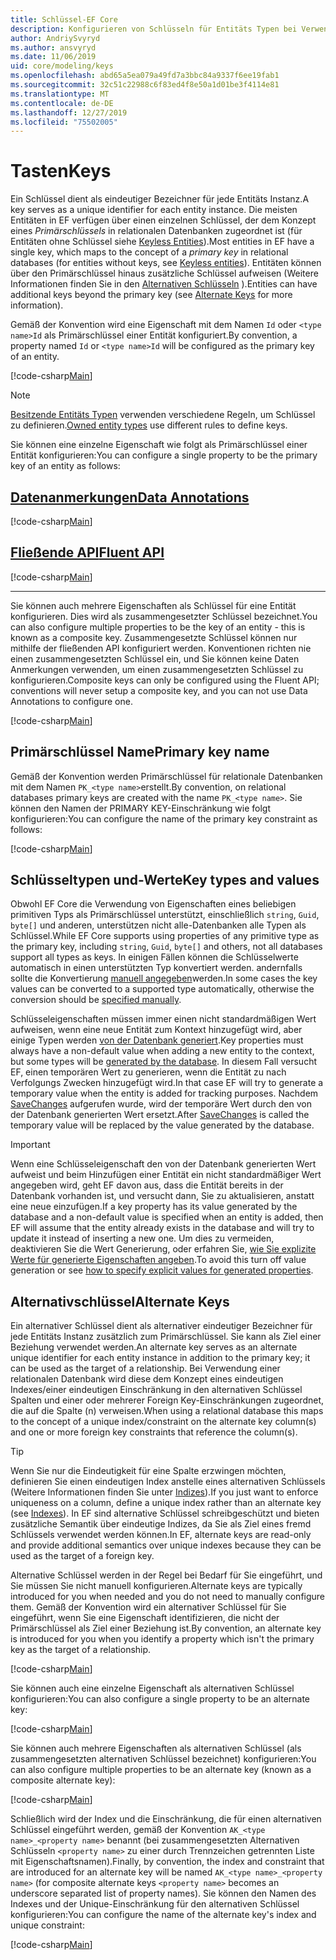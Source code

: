 ```yaml
---
title: Schlüssel-EF Core
description: Konfigurieren von Schlüsseln für Entitäts Typen bei Verwendung von Entity Framework Core
author: AndriySvyryd
ms.author: ansvyryd
ms.date: 11/06/2019
uid: core/modeling/keys
ms.openlocfilehash: abd65a5ea079a49fd7a3bbc84a9337f6ee19fab1
ms.sourcegitcommit: 32c51c22988c6f83ed4f8e50a1d01be3f4114e81
ms.translationtype: MT
ms.contentlocale: de-DE
ms.lasthandoff: 12/27/2019
ms.locfileid: "75502005"
---
```

# <a name="keys"></a><span data-ttu-id="0b185-103">Tasten</span><span class="sxs-lookup"><span data-stu-id="0b185-103">Keys</span></span>

<span data-ttu-id="0b185-104">Ein Schlüssel dient als eindeutiger Bezeichner für jede Entitäts Instanz.</span><span class="sxs-lookup"><span data-stu-id="0b185-104">A key serves as a unique identifier for each entity instance.</span></span> <span data-ttu-id="0b185-105">Die meisten Entitäten in EF verfügen über einen einzelnen Schlüssel, der dem Konzept eines *Primärschlüssels* in relationalen Datenbanken zugeordnet ist (für Entitäten ohne Schlüssel siehe [Keyless Entities](xref:core/modeling/keyless-entity-types)).</span><span class="sxs-lookup"><span data-stu-id="0b185-105">Most entities in EF have a single key, which maps to the concept of a *primary key* in relational databases (for entities without keys, see [Keyless entities](xref:core/modeling/keyless-entity-types)).</span></span> <span data-ttu-id="0b185-106">Entitäten können über den Primärschlüssel hinaus zusätzliche Schlüssel aufweisen (Weitere Informationen finden Sie in den [Alternativen Schlüsseln](#alternate-keys) ).</span><span class="sxs-lookup"><span data-stu-id="0b185-106">Entities can have additional keys beyond the primary key (see [Alternate Keys](#alternate-keys) for more information).</span></span>

<span data-ttu-id="0b185-107">Gemäß der Konvention wird eine Eigenschaft mit dem Namen `Id` oder `<type name>Id` als Primärschlüssel einer Entität konfiguriert.</span><span class="sxs-lookup"><span data-stu-id="0b185-107">By convention, a property named `Id` or `<type name>Id` will be configured as the primary key of an entity.</span></span>

[!code-csharp[Main](../../../samples/core/Modeling/Conventions/KeyId.cs?name=KeyId&highlight=3,11)]

> [!NOTE]
> <span data-ttu-id="0b185-108">[Besitzende Entitäts Typen](xref:core/modeling/owned-entities) verwenden verschiedene Regeln, um Schlüssel zu definieren.</span><span class="sxs-lookup"><span data-stu-id="0b185-108">[Owned entity types](xref:core/modeling/owned-entities) use different rules to define keys.</span></span>

<span data-ttu-id="0b185-109">Sie können eine einzelne Eigenschaft wie folgt als Primärschlüssel einer Entität konfigurieren:</span><span class="sxs-lookup"><span data-stu-id="0b185-109">You can configure a single property to be the primary key of an entity as follows:</span></span>

## <a name="data-annotationstabdata-annotations"></a>[<span data-ttu-id="0b185-110">Datenanmerkungen</span><span class="sxs-lookup"><span data-stu-id="0b185-110">Data Annotations</span></span>](#tab/data-annotations)

[!code-csharp[Main](../../../samples/core/Modeling/DataAnnotations/KeySingle.cs?name=KeySingle&highlight=3)]

## <a name="fluent-apitabfluent-api"></a>[<span data-ttu-id="0b185-111">Fließende API</span><span class="sxs-lookup"><span data-stu-id="0b185-111">Fluent API</span></span>](#tab/fluent-api)

[!code-csharp[Main](../../../samples/core/Modeling/FluentAPI/KeySingle.cs?name=KeySingle&highlight=4)]

***

<span data-ttu-id="0b185-112">Sie können auch mehrere Eigenschaften als Schlüssel für eine Entität konfigurieren. Dies wird als zusammengesetzter Schlüssel bezeichnet.</span><span class="sxs-lookup"><span data-stu-id="0b185-112">You can also configure multiple properties to be the key of an entity - this is known as a composite key.</span></span> <span data-ttu-id="0b185-113">Zusammengesetzte Schlüssel können nur mithilfe der fließenden API konfiguriert werden. Konventionen richten nie einen zusammengesetzten Schlüssel ein, und Sie können keine Daten Anmerkungen verwenden, um einen zusammengesetzten Schlüssel zu konfigurieren.</span><span class="sxs-lookup"><span data-stu-id="0b185-113">Composite keys can only be configured using the Fluent API; conventions will never setup a composite key, and you can not use Data Annotations to configure one.</span></span>

[!code-csharp[Main](../../../samples/core/Modeling/FluentAPI/KeyComposite.cs?name=KeyComposite&highlight=4)]

## <a name="primary-key-name"></a><span data-ttu-id="0b185-114">Primärschlüssel Name</span><span class="sxs-lookup"><span data-stu-id="0b185-114">Primary key name</span></span>

<span data-ttu-id="0b185-115">Gemäß der Konvention werden Primärschlüssel für relationale Datenbanken mit dem Namen `PK_<type name>`erstellt.</span><span class="sxs-lookup"><span data-stu-id="0b185-115">By convention, on relational databases primary keys are created with the name `PK_<type name>`.</span></span> <span data-ttu-id="0b185-116">Sie können den Namen der PRIMARY KEY-Einschränkung wie folgt konfigurieren:</span><span class="sxs-lookup"><span data-stu-id="0b185-116">You can configure the name of the primary key constraint as follows:</span></span>

[!code-csharp[Main](../../../samples/core/Modeling/FluentAPI/KeyName.cs?name=KeyName&highlight=5)]

## <a name="key-types-and-values"></a><span data-ttu-id="0b185-117">Schlüsseltypen und-Werte</span><span class="sxs-lookup"><span data-stu-id="0b185-117">Key types and values</span></span>

<span data-ttu-id="0b185-118">Obwohl EF Core die Verwendung von Eigenschaften eines beliebigen primitiven Typs als Primärschlüssel unterstützt, einschließlich `string`, `Guid`, `byte[]` und anderen, unterstützen nicht alle-Datenbanken alle Typen als Schlüssel.</span><span class="sxs-lookup"><span data-stu-id="0b185-118">While EF Core supports using properties of any primitive type as the primary key, including `string`, `Guid`, `byte[]` and others, not all databases support all types as keys.</span></span> <span data-ttu-id="0b185-119">In einigen Fällen können die Schlüsselwerte automatisch in einen unterstützten Typ konvertiert werden. andernfalls sollte die Konvertierung [manuell angegeben](xref:core/modeling/value-conversions)werden.</span><span class="sxs-lookup"><span data-stu-id="0b185-119">In some cases the key values can be converted to a supported type automatically, otherwise the conversion should be [specified manually](xref:core/modeling/value-conversions).</span></span>

<span data-ttu-id="0b185-120">Schlüsseleigenschaften müssen immer einen nicht standardmäßigen Wert aufweisen, wenn eine neue Entität zum Kontext hinzugefügt wird, aber einige Typen werden [von der Datenbank generiert](xref:core/modeling/generated-properties).</span><span class="sxs-lookup"><span data-stu-id="0b185-120">Key properties must always have a non-default value when adding a new entity to the context, but some types will be [generated by the database](xref:core/modeling/generated-properties).</span></span> <span data-ttu-id="0b185-121">In diesem Fall versucht EF, einen temporären Wert zu generieren, wenn die Entität zu nach Verfolgungs Zwecken hinzugefügt wird.</span><span class="sxs-lookup"><span data-stu-id="0b185-121">In that case EF will try to generate a temporary value when the entity is added for tracking purposes.</span></span> <span data-ttu-id="0b185-122">Nachdem [SaveChanges](/dotnet/api/Microsoft.EntityFrameworkCore.DbContext.SaveChanges) aufgerufen wurde, wird der temporäre Wert durch den von der Datenbank generierten Wert ersetzt.</span><span class="sxs-lookup"><span data-stu-id="0b185-122">After [SaveChanges](/dotnet/api/Microsoft.EntityFrameworkCore.DbContext.SaveChanges) is called the temporary value will be replaced by the value generated by the database.</span></span>

> [!Important]
> <span data-ttu-id="0b185-123">Wenn eine Schlüsseleigenschaft den von der Datenbank generierten Wert aufweist und beim Hinzufügen einer Entität ein nicht standardmäßiger Wert angegeben wird, geht EF davon aus, dass die Entität bereits in der Datenbank vorhanden ist, und versucht dann, Sie zu aktualisieren, anstatt eine neue einzufügen.</span><span class="sxs-lookup"><span data-stu-id="0b185-123">If a key property has its value generated by the database and a non-default value is specified when an entity is added, then EF will assume that the entity already exists in the database and will try to update it instead of inserting a new one.</span></span> <span data-ttu-id="0b185-124">Um dies zu vermeiden, deaktivieren Sie die Wert Generierung, oder erfahren Sie, [wie Sie explizite Werte für generierte Eigenschaften angeben](../saving/explicit-values-generated-properties.md).</span><span class="sxs-lookup"><span data-stu-id="0b185-124">To avoid this turn off value generation or see [how to specify explicit values for generated properties](../saving/explicit-values-generated-properties.md).</span></span>

## <a name="alternate-keys"></a><span data-ttu-id="0b185-125">Alternativschlüssel</span><span class="sxs-lookup"><span data-stu-id="0b185-125">Alternate Keys</span></span>

<span data-ttu-id="0b185-126">Ein alternativer Schlüssel dient als alternativer eindeutiger Bezeichner für jede Entitäts Instanz zusätzlich zum Primärschlüssel. Sie kann als Ziel einer Beziehung verwendet werden.</span><span class="sxs-lookup"><span data-stu-id="0b185-126">An alternate key serves as an alternate unique identifier for each entity instance in addition to the primary key; it can be used as the target of a relationship.</span></span> <span data-ttu-id="0b185-127">Bei Verwendung einer relationalen Datenbank wird diese dem Konzept eines eindeutigen Indexes/einer eindeutigen Einschränkung in den alternativen Schlüssel Spalten und einer oder mehrerer Foreign Key-Einschränkungen zugeordnet, die auf die Spalte (n) verweisen.</span><span class="sxs-lookup"><span data-stu-id="0b185-127">When using a relational database this maps to the concept of a unique index/constraint on the alternate key column(s) and one or more foreign key constraints that reference the column(s).</span></span>

> [!TIP]
> <span data-ttu-id="0b185-128">Wenn Sie nur die Eindeutigkeit für eine Spalte erzwingen möchten, definieren Sie einen eindeutigen Index anstelle eines alternativen Schlüssels (Weitere Informationen finden Sie unter [Indizes](indexes.md)).</span><span class="sxs-lookup"><span data-stu-id="0b185-128">If you just want to enforce uniqueness on a column, define a unique index rather than an alternate key (see [Indexes](indexes.md)).</span></span> <span data-ttu-id="0b185-129">In EF sind alternative Schlüssel schreibgeschützt und bieten zusätzliche Semantik über eindeutige Indizes, da Sie als Ziel eines fremd Schlüssels verwendet werden können.</span><span class="sxs-lookup"><span data-stu-id="0b185-129">In EF, alternate keys are read-only and provide additional semantics over unique indexes because they can be used as the target of a foreign key.</span></span>

<span data-ttu-id="0b185-130">Alternative Schlüssel werden in der Regel bei Bedarf für Sie eingeführt, und Sie müssen Sie nicht manuell konfigurieren.</span><span class="sxs-lookup"><span data-stu-id="0b185-130">Alternate keys are typically introduced for you when needed and you do not need to manually configure them.</span></span> <span data-ttu-id="0b185-131">Gemäß der Konvention wird ein alternativer Schlüssel für Sie eingeführt, wenn Sie eine Eigenschaft identifizieren, die nicht der Primärschlüssel als Ziel einer Beziehung ist.</span><span class="sxs-lookup"><span data-stu-id="0b185-131">By convention, an alternate key is introduced for you when you identify a property which isn't the primary key as the target of a relationship.</span></span>

[!code-csharp[Main](../../../samples/core/Modeling/Conventions/AlternateKey.cs?name=AlternateKey&highlight=12)]

<span data-ttu-id="0b185-132">Sie können auch eine einzelne Eigenschaft als alternativen Schlüssel konfigurieren:</span><span class="sxs-lookup"><span data-stu-id="0b185-132">You can also configure a single property to be an alternate key:</span></span>

[!code-csharp[Main](../../../samples/core/Modeling/FluentAPI/AlternateKeySingle.cs?name=AlternateKeySingle&highlight=4)]

<span data-ttu-id="0b185-133">Sie können auch mehrere Eigenschaften als alternativen Schlüssel (als zusammengesetzten alternativen Schlüssel bezeichnet) konfigurieren:</span><span class="sxs-lookup"><span data-stu-id="0b185-133">You can also configure multiple properties to be an alternate key (known as a composite alternate key):</span></span>

[!code-csharp[Main](../../../samples/core/Modeling/FluentAPI/AlternateKeyComposite.cs?name=AlternateKeyComposite&highlight=4)]

<span data-ttu-id="0b185-134">Schließlich wird der Index und die Einschränkung, die für einen alternativen Schlüssel eingeführt werden, gemäß der Konvention `AK_<type name>_<property name>` benannt (bei zusammengesetzten Alternativen Schlüsseln `<property name>` zu einer durch Trennzeichen getrennten Liste mit Eigenschaftsnamen).</span><span class="sxs-lookup"><span data-stu-id="0b185-134">Finally, by convention, the index and constraint that are introduced for an alternate key will be named `AK_<type name>_<property name>` (for composite alternate keys `<property name>` becomes an underscore separated list of property names).</span></span> <span data-ttu-id="0b185-135">Sie können den Namen des Indexes und der Unique-Einschränkung für den alternativen Schlüssel konfigurieren:</span><span class="sxs-lookup"><span data-stu-id="0b185-135">You can configure the name of the alternate key's index and unique constraint:</span></span>

[!code-csharp[Main](../../../samples/core/Modeling/FluentAPI/AlternateKeyName.cs?name=AlternateKeyName&highlight=5)]
